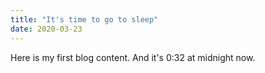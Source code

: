 ```yaml
---
title: "It's time to go to sleep"
date: 2020-03-23
---
```


Here is my first blog content.
And it's 0:32 at midnight now.
